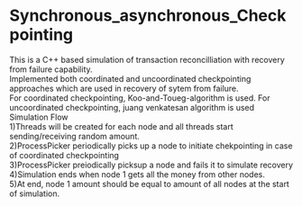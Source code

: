 # Synchronous_asynchronous_Checkpointing

This is a C++ based simulation of transaction reconcilliation with recovery from failure capability.
<br>
Implemented both coordinated and uncoordinated checkpointing approaches which are used in recovery of sytem from failure.
<br>
For coordinated checkpointing, Koo-and-Toueg-algorithm is used.
For uncoordinated checkpointing, juang venkatesan algorithm is used
<br>
Simulation Flow
<br>
1)Threads will be created for each node and all threads start sending/receiving random amount.
<br>
2)ProcessPicker periodically picks up a node to initiate chekpointing in case of coordinated checkpointing
<br>
3)ProcessPicker preiodically picksup a node and fails it to simulate recovery
<br>
4)Simulation ends when node 1 gets all the money from other nodes.
<Br>
5)At end, node 1 amount should be equal to amount of all nodes at the start of simulation.
